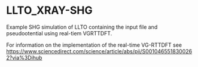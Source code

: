 # LLTO_XRAY-SHG

Example SHG simulation of LLTO containing the input file and pseudootential using real-tiem VGRTTDFT.

For information on the implementation of the real-time VG-RTTDFT see
https://www.sciencedirect.com/science/article/abs/pii/S0010465518300262?via%3Dihub
